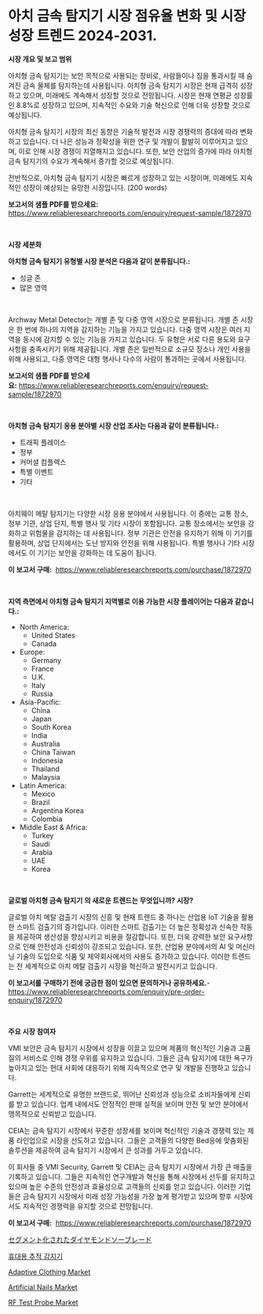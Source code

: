 <p><h1>아치 금속 탐지기 시장 점유율 변화 및 시장 성장 트렌드 2024-2031.</h1></p><p><strong>시장 개요 및 보고 범위</strong></p>
<p><p>아치형 금속 탐지기는 보안 목적으로 사용되는 장비로, 사람들이나 짐을 통과시킬 때 숨겨진 금속 물체를 탐지하는데 사용됩니다. 아치형 금속 탐지기 시장은 현재 급격히 성장하고 있으며, 미래에도 계속해서 성장할 것으로 전망됩니다. 시장은 현재 연평균 성장률인 8.8%로 성장하고 있으며, 지속적인 수요와 기술 혁신으로 인해 더욱 성장할 것으로 예상됩니다.</p><p>아치형 금속 탐지기 시장의 최신 동향은 기술적 발전과 시장 경쟁력의 증대에 따라 변화하고 있습니다. 더 나은 성능과 정확성을 위한 연구 및 개발이 활발히 이루어지고 있으며, 이로 인해 시장 경쟁이 치열해지고 있습니다. 또한, 보안 산업의 증가에 따라 아치형 금속 탐지기의 수요가 계속해서 증가할 것으로 예상됩니다.</p><p>전반적으로, 아치형 금속 탐지기 시장은 빠르게 성장하고 있는 시장이며, 미래에도 지속적인 성장이 예상되는 유망한 시장입니다. (200 words)</p></p>
<p><strong>보고서의 샘플 PDF를 받으세요:</strong> <a href="https://www.reliableresearchreports.com/enquiry/request-sample/1872970">https://www.reliableresearchreports.com/enquiry/request-sample/1872970</a></p>
<p>&nbsp;</p>
<p><strong>시장 세분화</strong></p>
<p><strong>아치형 금속 탐지기 유형별 시장 분석은 다음과 같이 분류됩니다.:</strong></p>
<p><ul><li>싱글 존</li><li>많은 영역</li></ul></p>
<p>&nbsp;</p>
<p><p>Archway Metal Detector는 개별 존 및 다중 영역 시장으로 분류됩니다. 개별 존 시장은 한 번에 하나의 지역을 감지하는 기능을 가지고 있습니다. 다중 영역 시장은 여러 지역을 동시에 감지할 수 있는 기능을 가지고 있습니다. 두 유형은 서로 다른 용도와 요구 사항을 충족시키기 위해 제공됩니다. 개별 존은 일반적으로 소규모 장소나 개인 사용을 위해 사용되고, 다중 영역은 대형 행사나 다수의 사람이 통과하는 곳에서 사용됩니다.</p></p>
<p><strong>보고서의 샘플 PDF를 받으세요:</strong>&nbsp;<a href="https://www.reliableresearchreports.com/enquiry/request-sample/1872970">https://www.reliableresearchreports.com/enquiry/request-sample/1872970</a></p>
<p>&nbsp;</p>
<p><strong> 아치형 금속 탐지기 응용 분야별 시장 산업 조사는 다음과 같이 분류됩니다.:</strong></p>
<p><ul><li>트래픽 플레이스</li><li>정부</li><li>커머셜 컴플렉스</li><li>특별 이벤트</li><li>기타</li></ul></p>
<p>&nbsp;</p>
<p><p>아치웨이 메탈 탐지기는 다양한 시장 응용 분야에서 사용됩니다. 이 중에는 교통 장소, 정부 기관, 상업 단지, 특별 행사 및 기타 시장이 포함됩니다. 교통 장소에서는 보안을 강화하고 위험물을 감지하는 데 사용됩니다. 정부 기관은 안전을 유지하기 위해 이 기기를 활용하며, 상업 단지에서는 도난 방지와 안전을 위해 사용됩니다. 특별 행사나 기타 시장에서도 이 기기는 보안을 강화하는 데 도움이 됩니다.</p></p>
<p><strong>이 보고서 구매:</strong>&nbsp; <a href="https://www.reliableresearchreports.com/purchase/1872970">https://www.reliableresearchreports.com/purchase/1872970</a></p>
<p>&nbsp;</p>
<p><strong>지역 측면에서 아치형 금속 탐지기 지역별로 이용 가능한 시장 플레이어는 다음과 같습니다.:</strong></p>
<p><ul>
    <li>
        North America:
        <ul>
            <li>United States</li>
            <li>Canada</li>
        </ul>
    </li>
    <li>
        Europe:
        <ul>
            <li>Germany</li>
            <li>France</li>
            <li>U.K.</li>
            <li>Italy</li>
            <li>Russia</li>
        </ul>
    </li>
    <li>
        Asia-Pacific:
        <ul>
            <li>China</li>
            <li>Japan</li>
            <li>South Korea</li>
            <li>India</li>
            <li>Australia</li>
            <li>China Taiwan</li>
            <li>Indonesia</li>
            <li>Thailand</li>
            <li>Malaysia</li>
        </ul>
    </li>
    <li>
        Latin America:
        <ul>
            <li>Mexico</li>
            <li>Brazil</li>
            <li>Argentina Korea</li>
            <li>Colombia</li>
        </ul>
    </li>
    <li>
        Middle East & Africa:
        <ul>
            <li>Turkey</li>
            <li>Saudi</li>
            <li>Arabia</li>
            <li>UAE</li>
            <li>Korea</li>
        </ul>
    </li>
    </ul></p>
<p>&nbsp;</p>
<p><strong>글로벌 아치형 금속 탐지기 의 새로운 트렌드는 무엇입니까? 시장?</strong></p>
<p><p>글로벌 아치 메탈 검출기 시장의 신흥 및 현재 트렌드 중 하나는 산업용 IoT 기술을 활용한 스마트 검출기의 증가입니다. 이러한 스마트 검출기는 더 높은 정확성과 신속한 작동을 제공하여 생산성을 향상시키고 비용을 절감합니다. 또한, 더욱 강력한 보안 요구사항으로 인해 안전성과 신뢰성이 강조되고 있습니다. 또한, 산업용 분야에서의 AI 및 머신러닝 기술의 도입으로 식품 및 제약회사에서의 사용도 증가하고 있습니다. 이러한 트렌드는 전 세계적으로 아치 메탈 검출기 시장을 혁신하고 발전시키고 있습니다.</p></p>
<p><strong>이 보고서를 구매하기 전에 궁금한 점이 있으면 문의하거나 공유하세요.</strong>- <a href="https://www.reliableresearchreports.com/enquiry/pre-order-enquiry/1872970">https://www.reliableresearchreports.com/enquiry/pre-order-enquiry/1872970</a></p>
<p>&nbsp;</p>
<p><strong>주요 시장 참여자</strong></p>
<p><p>VMI 보안은 금속 탐지기 시장에서 성장을 이끌고 있으며 제품의 혁신적인 기술과 고품질의 서비스로 인해 경쟁 우위를 유지하고 있습니다. 그들은 금속 탐지기에 대한 욕구가 높아지고 있는 현대 사회에 대응하기 위해 지속적으로 연구 및 개발을 진행하고 있습니다.</p><p>Garrett는 세계적으로 유명한 브랜드로, 뛰어난 신뢰성과 성능으로 소비자들에게 신뢰를 받고 있습니다. 업계 내에서도 안정적인 판매 실적을 보이며 안전 및 보안 분야에서 맹목적으로 신뢰받고 있습니다.</p><p>CEIA는 금속 탐지기 시장에서 꾸준한 성장세를 보이며 혁신적인 기술과 경쟁력 있는 제품 라인업으로 시장을 선도하고 있습니다. 그들은 고객들의 다양한 Bed응에 맞춤화된 솔루션을 제공하여 금속 탐지기 시장에서 큰 성과를 거두고 있습니다.</p><p>이 회사들 중 VMI Security, Garrett 및 CEIA는 금속 탐지기 시장에서 가장 큰 매출을 기록하고 있습니다. 그들은 지속적인 연구개발과 혁신을 통해 시장에서 선두를 유지하고 있으며 높은 수준의 안전성과 효율성으로 고객들의 신뢰를 얻고 있습니다. 이러한 기업들은 금속 탐지기 시장에서 미래 성장 가능성을 가장 높게 평가받고 있으며 향후 시장에서도 지속적인 경쟁력을 유지할 것으로 전망됩니다.</p></p>
<p><strong>이 보고서 구매:</strong>&nbsp;&nbsp;<a href="https://www.reliableresearchreports.com/purchase/1872970">https://www.reliableresearchreports.com/purchase/1872970</a></p>
<p><p><a href="https://github.com/joaejkdzgyljvo6/Market-Research-Report-List-1/blob/main/81096022839.md">セグメント化されたダイヤモンドソーブレード</a></p><p><a href="https://github.com/vsap75a286l/Market-Research-Report-List-1/blob/main/92422452471.md">휴대용 추적 감지기</a></p><p><a href="https://github.com/lylyparadise/Market-Research-Report-List-2/blob/main/adaptive-clothing-market.md">Adaptive Clothing Market</a></p><p><a href="https://github.com/GroverBarry/Market-Research-Report-List-4/blob/main/artificial-nails-market.md">Artificial Nails Market</a></p><p><a href="https://issuu.com/reportprime-2/docs/rf-test-probe-market-size-2030.pptx">RF Test Probe Market</a></p></p>
